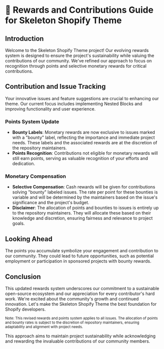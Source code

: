 # 🌟 Rewards and Contributions Guide for Skeleton Shopify Theme

## Introduction
Welcome to the Skeleton Shopify Theme project! Our evolving rewards system is designed to ensure the project's sustainability while valuing the contributions of our community. We've refined our approach to focus on recognition through points and selective monetary rewards for critical contributions.

## Contribution and Issue Tracking
Your innovative issues and feature suggestions are crucial to enhancing our theme. Our current focus includes implementing Nested Blocks and improving functionality and user experience.

### Points System Update
- **Bounty Labels**: Monetary rewards are now exclusive to issues marked with a "bounty" label, reflecting the importance and immediate project needs. These labels and the associated rewards are at the discretion of the repository maintainers.
- **Points Recognition**: Contributions not eligible for monetary rewards will still earn points, serving as valuable recognition of your efforts and dedication.

### Monetary Compensation
- **Selective Compensation**: Cash rewards will be given for contributions solving "bounty" labeled issues. The rate per point for these bounties is variable and will be determined by the maintainers based on the issue's significance and the project's budget.
- **Disclaimer**: The allocation of points and bounties to issues is entirely up to the repository maintainers. They will allocate these based on their knowledge and discretion, ensuring fairness and relevance to project goals.

## Looking Ahead
The points you accumulate symbolize your engagement and contribution to our community. They could lead to future opportunities, such as potential employment or participation in sponsored projects with bounty rewards.

## Conclusion
This updated rewards system underscores our commitment to a sustainable open-source ecosystem and our appreciation for every contributor's hard work. We're excited about the community's growth and continued innovation. Let's make the Skeleton Shopify Theme the best foundation for Shopify developers.

<sub>Note: This revised rewards and points system applies to all issues. The allocation of points and bounty rates is subject to the discretion of repository maintainers, ensuring adaptability and alignment with project needs.</sub>

This approach aims to maintain project sustainability while acknowledging and rewarding the invaluable contributions of our community members.
